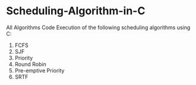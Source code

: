 # Scheduling-Algorithm-in-C
All Algorithms Code
Execution of the following scheduling algorithms using C:
1. FCFS
2. SJF
3. Priority
4. Round Robin
5. Pre-emptive Priority
6. SRTF
